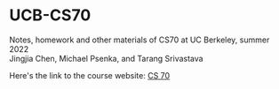 # UCB-CS70
Notes, homework and other materials of CS70 at UC Berkeley, summer 2022  
Jingjia Chen, Michael Psenka, and Tarang Srivastava  

Here's the link to the course website: [CS 70](https://www.eecs70.org/)
